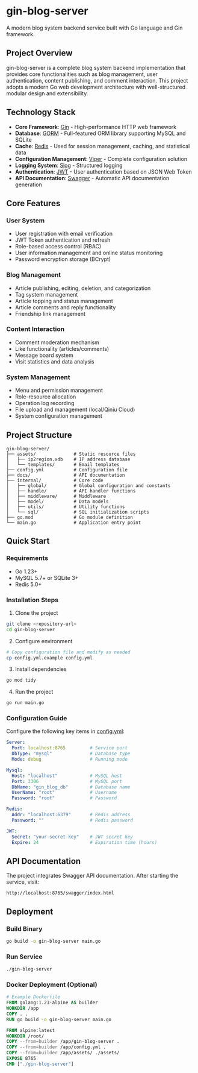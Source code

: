 # gin-blog-server

A modern blog system backend service built with Go language and Gin framework.

## Project Overview

gin-blog-server is a complete blog system backend implementation that provides core functionalities such as blog management, user authentication, content publishing, and comment interaction. This project adopts a modern Go web development architecture with well-structured modular design and extensibility.

## Technology Stack

- **Core Framework**: [Gin](https://gin-gonic.com/) - High-performance HTTP web framework
- **Database**: [GORM](https://gorm.io/) - Full-featured ORM library supporting MySQL and SQLite
- **Cache**: [Redis](https://redis.io/) - Used for session management, caching, and statistical data
- **Configuration Management**: [Viper](https://github.com/spf13/viper) - Complete configuration solution
- **Logging System**: [Slog](https://pkg.go.dev/log/slog) - Structured logging
- **Authentication**: [JWT](https://jwt.io/) - User authentication based on JSON Web Token
- **API Documentation**: [Swagger](https://swagger.io/) - Automatic API documentation generation

## Core Features

### User System
- User registration with email verification
- JWT Token authentication and refresh
- Role-based access control (RBAC)
- User information management and online status monitoring
- Password encryption storage (BCrypt)

### Blog Management
- Article publishing, editing, deletion, and categorization
- Tag system management
- Article topping and status management
- Article comments and reply functionality
- Friendship link management

### Content Interaction
- Comment moderation mechanism
- Like functionality (articles/comments)
- Message board system
- Visit statistics and data analysis

### System Management
- Menu and permission management
- Role-resource allocation
- Operation log recording
- File upload and management (local/Qiniu Cloud)
- System configuration management

## Project Structure

```
gin-blog-server/
├── assets/              # Static resource files
│   ├── ip2region.xdb    # IP address database
│   └── templates/       # Email templates
├── config.yml           # Configuration file
├── docs/                # API documentation
├── internal/            # Core code
│   ├── global/          # Global configuration and constants
│   ├── handle/          # API handler functions
│   ├── middleware/      # Middleware
│   ├── model/           # Data models
│   ├── utils/           # Utility functions
│   └── sql/             # SQL initialization scripts
├── go.mod               # Go module definition
└── main.go              # Application entry point
```


## Quick Start

### Requirements
- Go 1.23+
- MySQL 5.7+ or SQLite 3+
- Redis 5.0+

### Installation Steps

1. Clone the project
```bash
git clone <repository-url>
cd gin-blog-server
```


2. Configure environment
```bash
# Copy configuration file and modify as needed
cp config.yml.example config.yml
```


3. Install dependencies
```bash
go mod tidy
```


4. Run the project
```bash
go run main.go
```


### Configuration Guide

Configure the following key items in [config.yml](file://E:\goland\workplace\gin-blog\gin-blog-server\config.yml):

```yaml
Server:
  Port: localhost:8765         # Service port
  DbType: "mysql"              # Database type
  Mode: debug                  # Running mode

Mysql:
  Host: "localhost"            # MySQL host
  Port: 3306                   # MySQL port
  DbName: "gin_blog_db"        # Database name
  UserName: "root"             # Username
  Password: "root"             # Password

Redis:
  Addr: "localhost:6379"       # Redis address
  Password: ""                 # Redis password

JWT:
  Secret: "your-secret-key"    # JWT secret key
  Expire: 24                   # Expiration time (hours)
```


## API Documentation

The project integrates Swagger API documentation. After starting the service, visit:
```
http://localhost:8765/swagger/index.html
```


## Deployment

### Build Binary
```bash
go build -o gin-blog-server main.go
```


### Run Service
```bash
./gin-blog-server
```


### Docker Deployment (Optional)
```dockerfile
# Example Dockerfile
FROM golang:1.23-alpine AS builder
WORKDIR /app
COPY . .
RUN go build -o gin-blog-server main.go

FROM alpine:latest
WORKDIR /root/
COPY --from=builder /app/gin-blog-server .
COPY --from=builder /app/config.yml .
COPY --from=builder /app/assets/ ./assets/
EXPOSE 8765
CMD ["./gin-blog-server"]
```



